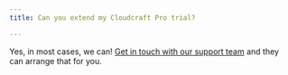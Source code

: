 ```yaml
---
title: Can you extend my Cloudcraft Pro trial?

---
```


Yes, in most cases, we can! [Get in touch with our support team][1] and they can arrange that for you.

[1]: https://app.cloudcraft.co/support
